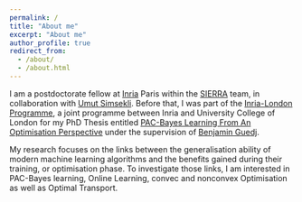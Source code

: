 ```yaml
---
permalink: /
title: "About me"
excerpt: "About me"
author_profile: true
redirect_from: 
  - /about/
  - /about.html
---
```


I am a postdoctorate fellow at [Inria](https://www.inria.fr/en) Paris within the [SIERRA](https://sierra-mlopt.github.io/) team, in collaboration with [Umut Simsekli](https://www.di.ens.fr/umut.simsekli/). Before that, I was part of the [Inria-London Programme](http://london.inria.fr/home/), a joint programme between Inria and University College of London for my PhD Thesis entitled [PAC-Bayes Learning From An Optimisation Perspective](../files/139903_HADDOUCHE_2024_archivage-2.pdf) under the supervision of [Benjamin Guedj](https://bguedj.github.io/). 

My research focuses on the links between the generalisation ability of modern machine learning algorithms and the benefits gained during their training, or optimisation phase. To investigate those links, I am interested in PAC-Bayes learning, Online Learning, convec and nonconvex Optimisation as well as Optimal Transport.

